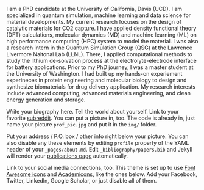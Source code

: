 I am a PhD candidate at the University of California, Davis (UCD). I am specialized in quantum simulation, machine learning and data science for material developments. My current research focuses on the design of catalytic materials for CO2 capture. I have applied density functional theory (DFT) calculations, molecular dynamics (MD) and machine learning (ML) on high performance computing (HPC) system to model the material. I was also a research intern in the Quantum Simulation Group (QSG) at the Lawrence Livermore Naitonal Lab (LLNL). There, I applied computational methods to study the lithium de-solvation process at the electrolyte-electrode interface for battery applications. Prior to my PhD journey, I was a master student at the University of Washington. I had built up my hands-on experiement experineces in protein engineering and molecular biology to design and synthesize biomaterials for drug delivery application. My research interests include advanced computing, advanced materials engineering, and clean energy generation and storage.


Write your biography here. Tell the world about yourself. Link to your favorite [subreddit](http://reddit.com). You can put a picture in, too. The code is already in, just name your picture `prof_pic.jpg` and put it in the `img/` folder.

Put your address / P.O. box / other info right below your picture. You can also disable any these elements by editing `profile` property of the YAML header of your `_pages/about.md`. Edit `_bibliography/papers.bib` and Jekyll will render your [publications page](/al-folio/publications/) automatically.

Link to your social media connections, too. This theme is set up to use [Font Awesome icons](https://fontawesome.com/) and [Academicons](https://jpswalsh.github.io/academicons/), like the ones below. Add your Facebook, Twitter, LinkedIn, Google Scholar, or just disable all of them.
